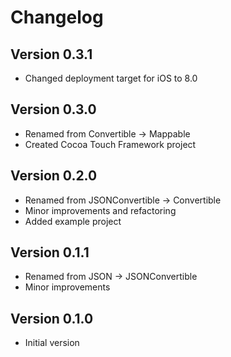 # Changelog

## Version 0.3.1

- Changed deployment target for iOS to 8.0

## Version 0.3.0

- Renamed from Convertible -> Mappable
- Created Cocoa Touch Framework project 

## Version 0.2.0

- Renamed from JSONConvertible -> Convertible
- Minor improvements and refactoring
- Added example project

## Version 0.1.1

- Renamed from JSON -> JSONConvertible
- Minor improvements

## Version 0.1.0

- Initial version
